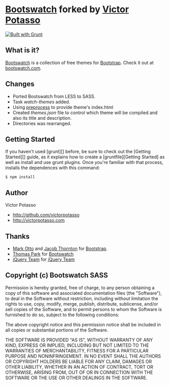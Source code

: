 # [Bootswatch](http://bootswatch.com) forked by [Victor Potasso](http://victorpotasso.com)
[![Built with Grunt](https://cdn.gruntjs.com/builtwith.png)](http://gruntjs.com/)

What is it?
-----------
[Bootswatch](http://bootswatch.com) is a collection of free themes for [Bootstrap](http://getbootstrap.com/). Check it out at [bootswatch.com](http://bootswatch.com).

Changes
-------

+ Ported Bootswatch from LESS to SASS.
+ Task *watch-themes* added.
+ Using [preprocess](https://github.com/jsoverson/grunt-preprocess) to provide theme's index.html
+ Created *themes.json* file to control which theme will be compiled and also its title and description.
+ Directories was rearranged.

Getting Started
---------------

If you haven't used [grunt][] before, be sure to check out the [Getting Started][] guide, as it explains how to create a [gruntfile][Getting Started] as well as install and use grunt plugins. Once you're familiar with that process, installs the dependences with this command:

```shell
$ npm install
```

Author
------
Victor Potasso           

+ http://github.com/victorpotasso
+ http://victorpotasso.com

Thanks
------
+ [Mark Otto](http://github.com/markdotto) and [Jacob Thornton](http://github.com/fat) for [Bootstrap](https://github.com/twitter/bootstrap).
+ [Thomas Park](http://github.com/thomaspark) for [Bootswatch](http://bootswatch.com)
+ [jQuery Team](http://jquery.com/) for [jQuery Team](https://github.com/jquery/jquery)


Copyright (c) Bootswatch SASS
-----------------------------

Permission is hereby granted, free of charge, to any person obtaining a copy of this software and associated documentation files (the "Software"), to deal in the Software without restriction, including without limitation the rights to use, copy, modify, merge, publish, distribute, sublicense, and/or sell copies of the Software, and to permit persons to whom the Software is furnished to do so, subject to the following conditions:

The above copyright notice and this permission notice shall be included in all copies or substantial portions of the Software.

THE SOFTWARE IS PROVIDED "AS IS", WITHOUT WARRANTY OF ANY KIND, EXPRESS OR IMPLIED, INCLUDING BUT NOT LIMITED TO THE WARRANTIES OF MERCHANTABILITY, FITNESS FOR A PARTICULAR PURPOSE AND NONINFRINGEMENT. IN NO EVENT SHALL THE AUTHORS OR COPYRIGHT HOLDERS BE LIABLE FOR ANY CLAIM, DAMAGES OR OTHER LIABILITY, WHETHER IN AN ACTION OF CONTRACT, TORT OR OTHERWISE, ARISING FROM, OUT OF OR IN CONNECTION WITH THE SOFTWARE OR THE USE OR OTHER DEALINGS IN THE SOFTWARE.

